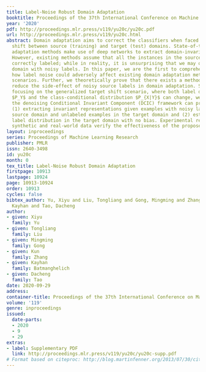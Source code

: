 ```yaml
---
title: Label-Noise Robust Domain Adaptation
booktitle: Proceedings of the 37th International Conference on Machine Learning
year: '2020'
pdf: http://proceedings.mlr.press/v119/yu20c/yu20c.pdf
url: http://proceedings.mlr.press/v119/yu20c.html
abstract: Domain adaptation aims to correct the classifiers when faced with distribution
  shift between source (training) and target (test) domains. State-of-the-art domain
  adaptation methods make use of deep networks to extract domain-invariant representations.
  However, existing methods assume that all the instances in the source domain are
  correctly labeled; while in reality, it is unsurprising that we may obtain a source
  domain with noisy labels. In this paper, we are the first to comprehensively investigate
  how label noise could adversely affect existing domain adaptation methods in various
  scenarios. Further, we theoretically prove that there exists a method that can essentially
  reduce the side-effect of noisy source labels in domain adaptation. Specifically,
  focusing on the generalized target shift scenario, where both label distribution
  $P_Y$ and the class-conditional distribution $P_{X|Y}$ can change, we discover that
  the denoising Conditional Invariant Component (DCIC) framework can provably ensures
  (1) extracting invariant representations given examples with noisy labels in the
  source domain and unlabeled examples in the target domain and (2) estimating the
  label distribution in the target domain with no bias. Experimental results on both
  synthetic and real-world data verify the effectiveness of the proposed method.
layout: inproceedings
series: Proceedings of Machine Learning Research
publisher: PMLR
issn: 2640-3498
id: yu20c
month: 0
tex_title: Label-Noise Robust Domain Adaptation
firstpage: 10913
lastpage: 10924
page: 10913-10924
order: 10913
cycles: false
bibtex_author: Yu, Xiyu and Liu, Tongliang and Gong, Mingming and Zhang, Kun and Batmanghelich,
  Kayhan and Tao, Dacheng
author:
- given: Xiyu
  family: Yu
- given: Tongliang
  family: Liu
- given: Mingming
  family: Gong
- given: Kun
  family: Zhang
- given: Kayhan
  family: Batmanghelich
- given: Dacheng
  family: Tao
date: 2020-09-29
address: 
container-title: Proceedings of the 37th International Conference on Machine Learning
volume: '119'
genre: inproceedings
issued:
  date-parts:
  - 2020
  - 9
  - 29
extras:
- label: Supplementary PDF
  link: http://proceedings.mlr.press/v119/yu20c/yu20c-supp.pdf
# Format based on citeproc: http://blog.martinfenner.org/2013/07/30/citeproc-yaml-for-bibliographies/
---
```

